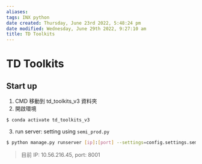 ```yaml
---
aliases: 
tags: INX python
date created: Thursday, June 23rd 2022, 5:48:24 pm
date modified: Wednesday, June 29th 2022, 9:27:10 am
title: TD Toolkits
---
```


# TD Toolkits

## Start up

1. CMD 移動到 td_toolkits_v3 資料夾
2. 開啟環境

```bash
$ conda activate td_toolkits_v3
```

3. run server: setting using `semi_prod.py`

```bash
$ python manage.py runserver [ip]:[port] --settings=config.settings.semi_prod
```

> 目前 IP: 10.56.216.45, port: 8001